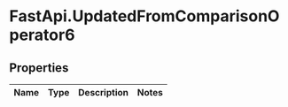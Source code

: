 # FastApi.UpdatedFromComparisonOperator6

## Properties
Name | Type | Description | Notes
------------ | ------------- | ------------- | -------------
